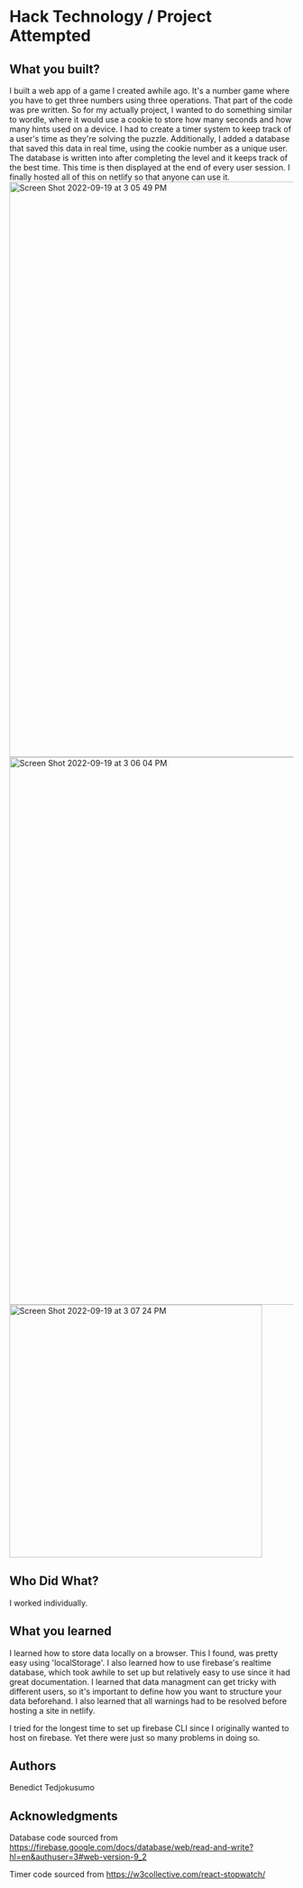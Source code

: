 # Hack Technology / Project Attempted

## What you built?

I built a web app of a game I created awhile ago. It's a number game where you have to get three numbers using three operations. That part of the code was pre written. So for my actually project, I wanted to do something similar to wordle, where it would use a cookie to store how many seconds and how many hints used on a device. I had to create a timer system to keep track of a user's time as they're solving the puzzle. Additionally, I added a database that saved this data in real time, using the cookie number as a unique user. The database is written into after completing the level and it keeps track of the best time. This time is then displayed at the end of every user session. I finally hosted all of this on netlify so that anyone can use it.
<img width="1020" alt="Screen Shot 2022-09-19 at 3 05 49 PM" src="https://user-images.githubusercontent.com/26367708/191095943-fda37304-007a-459d-be34-9fb1c29d1679.png">
<img width="971" alt="Screen Shot 2022-09-19 at 3 06 04 PM" src="https://user-images.githubusercontent.com/26367708/191095969-17ac982e-74ea-4321-b285-05440e4db281.png">
<img width="448" alt="Screen Shot 2022-09-19 at 3 07 24 PM" src="https://user-images.githubusercontent.com/26367708/191096118-e5d409a5-e61a-4b97-aa90-26e2a1ae0555.png">


## Who Did What?

I worked individually.

## What you learned

I learned how to store data locally on a browser. This I found, was pretty easy using 'localStorage'. I also learned how to use firebase's realtime database, which took awhile to set up but relatively easy to use since it had great documentation. I learned that data managment can get tricky with different users, so it's important to define how you want to structure your data beforehand. I also learned that all warnings had to be resolved before hosting a site in netlify.

I tried for the longest time to set up firebase CLI since I originally wanted to host on firebase. Yet there were just so many problems in doing so.

## Authors

Benedict Tedjokusumo

## Acknowledgments

Database code sourced from https://firebase.google.com/docs/database/web/read-and-write?hl=en&authuser=3#web-version-9_2

Timer code sourced from https://w3collective.com/react-stopwatch/
